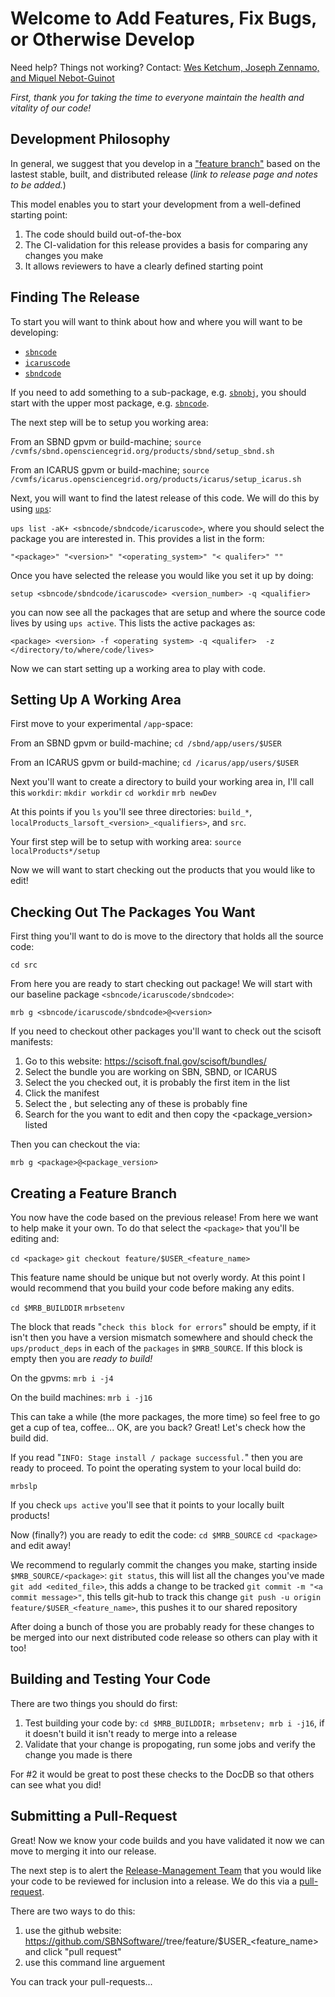 # Welcome to Add Features, Fix Bugs, or Otherwise Develop 

Need help? Things not working? Contact: [Wes Ketchum, Joseph Zennamo, and Miquel Nebot-Guinot](mailto:wketchum@fnal.gov,jaz8600@fnal.gov,miquel.nebot@ed.ac.uk)

*First, thank you for taking the time to everyone maintain the health and vitality of our code!*

## Development Philosophy

In general, we suggest that you develop in a ["feature branch"](https://www.atlassian.com/git/tutorials/comparing-workflows/feature-branch-workflow) based on the lastest stable, built, and distributed release (_link to release page and notes to be added._)

This model enables you to start your development from a well-defined starting point:
1. The code should build out-of-the-box
2. The CI-validation for this release provides a basis for comparing any changes you make
3. It allows reviewers to have a clearly defined starting point

## Finding The Release

To start you will want to think about how and where you will want to be developing:
* [`sbncode`](https://github.com/SBNSoftware/sbncode)
* [`icaruscode`](https://github.com/SBNSoftware/icaruscode)
* [`sbndcode`](https://github.com/SBNSoftware/sbndcode)

If you need to add something to a sub-package, e.g. [`sbnobj`](https://github.com/SBNSoftware/sbnobj), you should start with the upper most package, e.g. [`sbncode`](https://github.com/SBNSoftware/sbncode). 

The next step will be to setup you working area:

From an SBND gpvm or build-machine;
`source /cvmfs/sbnd.opensciencegrid.org/products/sbnd/setup_sbnd.sh`

From an ICARUS gpvm or build-machine; 
`source /cvmfs/icarus.opensciencegrid.org/products/icarus/setup_icarus.sh`

Next, you will want to find the latest release of this code. We will do this by using [`ups`](https://cdcvs.fnal.gov/redmine/projects/ups/wiki/Getting_Started_Using_UPS):

`ups list -aK+ <sbncode/sbndcode/icaruscode>`, where you should select the package you are interested in. This provides a list in the form:

`"<package>" "<version>" "<operating_system>" "< qualifer>" ""`

Once you have selected the release you would like you set it up by doing:

`setup <sbncode/sbndcode/icaruscode> <version_number> -q <qualifier>`

you can now see all the packages that are setup and where the source code lives by using `ups active`. This lists the active packages as:

`<package> <version> -f <operating system> -q <qualifer>  -z </directory/to/where/code/lives>`

Now we can start setting up a working area to play with code.

## Setting Up A Working Area

First move to your experimental `/app`-space:

From an SBND gpvm or build-machine;
`cd /sbnd/app/users/$USER`

From an ICARUS gpvm or build-machine; 
`cd /icarus/app/users/$USER`

Next you'll want to create a directory to build your working area in, I'll call this `workdir`:
`mkdir workdir`
`cd workdir`
`mrb newDev`

At this points if you `ls` you'll see three directories: `build_*`, `localProducts_larsoft_<version>_<qualifiers>`, and `src`.

Your first step will be to setup with working area:
`source localProducts*/setup`

Now we will want to start checking out the products that you would like to edit! 

## Checking Out The Packages You Want

First thing you'll want to do is move to the directory that holds all the source code:

`cd src`

From here you are ready to start checking out package! We will start with our baseline package `<sbncode/icaruscode/sbndcode>`:

`mrb g <sbncode/icaruscode/sbndcode>@<version>`

If you need to checkout other packages you'll want to check out the scisoft manifests:

1. Go to this website: https://scisoft.fnal.gov/scisoft/bundles/
2. Select the bundle you are working on SBN, SBND, or ICARUS 
3. Select the <version> you checked out, it is probably the first item in the list
4. Click the manifest 
5. Select the <qualifier>, but selecting any of these is probably fine
6. Search for the <package> you want to edit and then copy the <package_version> listed

Then you can checkout the <package> via:
  
`mrb g <package>@<package_version>`

## Creating a Feature Branch

You now have the code based on the previous release! From here we want to help make it your own. To do that select the `<package>` that you'll be editing and:

`cd <package>`
`git checkout feature/$USER_<feature_name>`

This feature name should be unique but not overly wordy. At this point I would recommend that you build your code before making any edits.

`cd $MRB_BUILDDIR`
`mrbsetenv`

The block that reads "`check this block for errors`" should be empty, if it isn't then you have a version mismatch somewhere and should check the `ups/product_deps` in each of the `packages` in `$MRB_SOURCE`. If this block is empty then you are *ready to build!*

On the gpvms:
`mrb i -j4` 

On the build machines:
`mrb i -j16` 

This can take a while (the more packages, the more time) so feel free to go get a cup of tea, coffee... OK, are you back? Great! Let's check how the build did.

If you read "`INFO: Stage install / package successful.`" then you are ready to proceed. To point the operating system to your local build do:

`mrbslp`

If you check `ups active` you'll see that it points to your locally built products! 

Now (finally?) you are ready to edit the code:
`cd $MRB_SOURCE`
`cd <package>`
 and edit away! 
 
 We recommend to regularly commit the changes you make, starting inside `$MRB_SOURCE/<package>`:
 `git status`, this will list all the changes you've made
 `git add <edited_file>`, this adds a change to be tracked
 `git commit -m "<a commit message>"`, this tells git-hub to track this change
 `git push -u origin feature/$USER_<feature_name>`, this pushes it to our shared repository 

After doing a bunch of those you are probably ready for these changes to be merged into our next distributed code release so others can play with it too!

## Building and Testing Your Code

There are two things you should do first:
1. Test building your code by: `cd $MRB_BUILDDIR; mrbsetenv; mrb i -j16`, if it doesn't build it isn't ready to merge into a release
2. Validate that your change is propogating, run some jobs and verify the change you made is there

For #2 it would be great to post these checks to the DocDB so that others can see what you did!
 
## Submitting a Pull-Request

Great! Now we know your code builds and you have validated it now we can move to merging it into our release. 

The next step is to alert the [Release-Management Team](https://sbnsoftware.github.io/AnalysisInfrastructure/index) that you would like your code to be reviewed for inclusion into a release. We do this via a [pull-request](https://www.atlassian.com/git/tutorials/making-a-pull-request).

There are two ways to do this:
1. use the github website: https://github.com/SBNSoftware/<package>/tree/feature/$USER_<feature_name> and click "pull request"
2. use this command line arguement

You can track your pull-requests...
